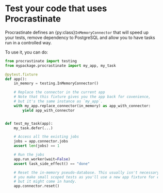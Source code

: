 # Test your code that uses Procrastinate

Procrastinate defines an {py:class}`InMemoryConnector` that will speed up your tests,
remove dependency to PostgreSQL and allow you to have tasks run in a
controlled way.

To use it, you can do:

```python
from procrastinate import testing
from mypackage.procrastinate import my_app, my_task

@pytest.fixture
def app():
    in_memory = testing.InMemoryConnector()

    # Replace the connector in the current app
    # Note that this fixture gives you the app back for covenience,
    # but it's the same instance as `my_app`.
    with my_app.replace_connector(in_memory) as app_with_connector:
        yield app_with_connector


def test_my_task(app):
    my_task.defer(...)

    # Access all the existing jobs
    jobs = app.connector.jobs
    assert len(jobs) == 1

    # Run the jobs
    app.run_worker(wait=False)
    assert task_side_effect() == "done"

    # Reset the in-memory pseudo-database. This usually isn't necessary if
    # you make small scoped tests as you'll use a new app fixture for each test
    # but it might come in handy.
    app.connector.reset()
```
